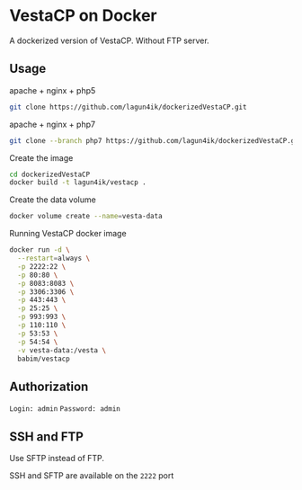 # VestaCP on Docker

A dockerized version of VestaCP. Without FTP server.

Usage
-----

apache + nginx + php5
```bash
git clone https://github.com/lagun4ik/dockerizedVestaCP.git
```

apache + nginx + php7
```bash
git clone --branch php7 https://github.com/lagun4ik/dockerizedVestaCP.git
```

Create the image

```bash
cd dockerizedVestaCP
docker build -t lagun4ik/vestacp .
```

Create the data volume
```bash
docker volume create --name=vesta-data
```

Running VestaCP docker image
```bash
docker run -d \
  --restart=always \
  -p 2222:22 \
  -p 80:80 \
  -p 8083:8083 \
  -p 3306:3306 \
  -p 443:443 \
  -p 25:25 \
  -p 993:993 \
  -p 110:110 \
  -p 53:53 \
  -p 54:54 \
  -v vesta-data:/vesta \
  babim/vestacp
```

Authorization
---

`Login: admin`
`Password: admin`


SSH and FTP
---

Use SFTP instead of FTP.

SSH and SFTP are available on the `2222` port
